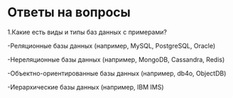 # Ответы на вопросы
1.Какие есть виды и типы баз данных с примерами?

-Реляционные базы данных (например, MySQL, PostgreSQL, Oracle)

-Нереляционные базы данных (например, MongoDB, Cassandra, Redis)

-Объектно-ориентированные базы данных (например, db4o, ObjectDB)

-Иерархические базы данных (например, IBM IMS)


